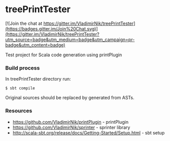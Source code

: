 treePrintTester
===============

[![Join the chat at https://gitter.im/VladimirNik/treePrintTester](https://badges.gitter.im/Join%20Chat.svg)](https://gitter.im/VladimirNik/treePrintTester?utm_source=badge&utm_medium=badge&utm_campaign=pr-badge&utm_content=badge)

Test project for Scala code generation using printPlugin

### Build process

In treePrintTester directory run:
   
```shell
$ sbt compile
```

Original sources should be replaced by generated from ASTs.

### Resources

 - <https://github.com/VladimirNik/printPlugin> - printPlugin
 - <https://github.com/VladimirNik/sprinter> - sprinter library
 - <http://scala-sbt.org/release/docs/Getting-Started/Setup.html> - sbt setup
